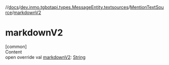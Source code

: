 //[docs](../../../index.md)/[dev.inmo.tgbotapi.types.MessageEntity.textsources](../index.md)/[MentionTextSource](index.md)/[markdownV2](markdown-v2.md)



# markdownV2  
[common]  
Content  
open override val [markdownV2](markdown-v2.md): [String](https://kotlinlang.org/api/latest/jvm/stdlib/kotlin/-string/index.html)  



